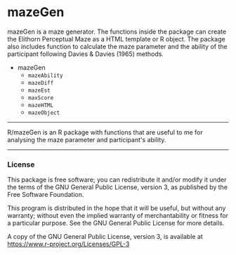 <!-- README.md is generated from README.Rmd. Please edit that file -->
mazeGen
=======

mazeGen is a maze generator. The functions inside the package can create the Elithorn Perceptual Maze as a HTML template or R object. The package also includes function to calculate the maze parameter and the ability of the participant following Davies & Davies (1965) methods.

-   mazeGen
    -   `mazeAbility`
    -   `mazeDiff`
    -   `mazeEst`
    -   `maxScore`
    -   `mazeHTML`
    -   `mazeObject`

------------------------------------------------------------------------

R/mazeGen is an R package with functions that are useful to me for analysing the maze parameter and participant's ability.

------------------------------------------------------------------------

### License

This package is free software; you can redistribute it and/or modify it under the terms of the GNU General Public License, version 3, as published by the Free Software Foundation.

This program is distributed in the hope that it will be useful, but without any warranty; without even the implied warranty of merchantability or fitness for a particular purpose. See the GNU General Public License for more details.

A copy of the GNU General Public License, version 3, is available at <https://www.r-project.org/Licenses/GPL-3>
